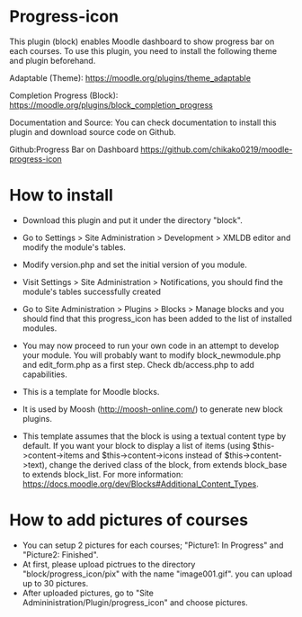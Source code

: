 Progress-icon
=====================

This plugin (block) enables Moodle dashboard to show progress bar on each courses.
To use this plugin, you need to install the following theme and plugin beforehand.

Adaptable (Theme):
https://moodle.org/plugins/theme_adaptable

Completion Progress (Block):
https://moodle.org/plugins/block_completion_progress

Documentation and Source:
You can check documentation to install this plugin and download source code on Github.

Github:Progress Bar on Dashboard
https://github.com/chikako0219/moodle-progress-icon


How to install
=====================

* Download this plugin and put it under the directory "block".

* Go to Settings > Site Administration > Development > XMLDB editor and modify the module's tables.

* Modify version.php and set the initial version of you module.

* Visit Settings > Site Administration > Notifications, you should find
the module's tables successfully created

* Go to Site Administration > Plugins > Blocks > Manage blocks
and you should find that this progress_icon has been added to the list of
installed modules.

* You may now proceed to run your own code in an attempt to develop
your module. You will probably want to modify block_newmodule.php
and edit_form.php as a first step. Check db/access.php to add
capabilities.

* This is a template for Moodle blocks.
* It is used by Moosh (http://moosh-online.com/) to generate new block plugins.
* This template assumes that the block is using a textual content type by default. If you want your block to display a list of items (using $this->content->items and $this->content->icons instead of $this->content->text), change the derived class of the block, from extends block_base to extends block_list. For more information: https://docs.moodle.org/dev/Blocks#Additional_Content_Types.


How to add pictures of courses
=====================

* You can setup 2 pictures for each courses; "Picture1: In Progress" and "Picture2: Finished".
* At first, please upload pictrues to the directory "block/progress_icon/pix" with the name "image001.gif". you can upload up to 30 pictures.
* After uploaded pictures, go to "Site Admininistration/Plugin/progress_icon" and choose pictures.

